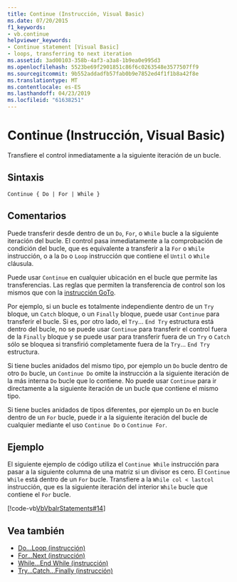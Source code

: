 ```yaml
---
title: Continue (Instrucción, Visual Basic)
ms.date: 07/20/2015
f1_keywords:
- vb.continue
helpviewer_keywords:
- Continue statement [Visual Basic]
- loops, transferring to next iteration
ms.assetid: 3ad00103-358b-4af3-a3a8-1b9ea0e995d3
ms.openlocfilehash: 5523be69f2901851c86f6c0263548e3577507ff9
ms.sourcegitcommit: 9b552addadfb57fab0b9e7852ed4f1f1b8a42f8e
ms.translationtype: MT
ms.contentlocale: es-ES
ms.lasthandoff: 04/23/2019
ms.locfileid: "61638251"
---
```

# <a name="continue-statement-visual-basic"></a>Continue (Instrucción, Visual Basic)
Transfiere el control inmediatamente a la siguiente iteración de un bucle.  
  
## <a name="syntax"></a>Sintaxis  
  
```  
Continue { Do | For | While }  
```  
  
## <a name="remarks"></a>Comentarios  
 Puede transferir desde dentro de un `Do`, `For`, o `While` bucle a la siguiente iteración del bucle. El control pasa inmediatamente a la comprobación de condición del bucle, que es equivalente a transferir a la `For` o `While` instrucción, o a la `Do` o `Loop` instrucción que contiene el `Until` o `While` cláusula.  
  
 Puede usar `Continue` en cualquier ubicación en el bucle que permite las transferencias. Las reglas que permiten la transferencia de control son los mismos que con la [instrucción GoTo](../../../visual-basic/language-reference/statements/goto-statement.md).  
  
 Por ejemplo, si un bucle es totalmente independiente dentro de un `Try` bloque, un `Catch` bloque, o un `Finally` bloque, puede usar `Continue` para transferir el bucle. Si es, por otro lado, el `Try`... `End Try` estructura está dentro del bucle, no se puede usar `Continue` para transferir el control fuera de la `Finally` bloque y se puede usar para transferir fuera de un `Try` o `Catch` sólo se bloquea si transfirió completamente fuera de la `Try`... `End Try` estructura.  
  
 Si tiene bucles anidados del mismo tipo, por ejemplo un `Do` bucle dentro de otro `Do` bucle, un `Continue Do` omite la instrucción a la siguiente iteración de la más interna `Do` bucle que lo contiene. No puede usar `Continue` para ir directamente a la siguiente iteración de un bucle que contiene el mismo tipo.  
  
 Si tiene bucles anidados de tipos diferentes, por ejemplo un `Do` en bucle dentro de un `For` bucle, puede ir a la siguiente iteración del bucle de cualquier mediante el uso `Continue Do` o `Continue For`.  
  
## <a name="example"></a>Ejemplo  
 El siguiente ejemplo de código utiliza el `Continue While` instrucción para pasar a la siguiente columna de una matriz si un divisor es cero. El `Continue While` está dentro de un `For` bucle. Transfiere a la `While col < lastcol` instrucción, que es la siguiente iteración del interior `While` bucle que contiene el `For` bucle.  
  
 [!code-vb[VbVbalrStatements#14](~/samples/snippets/visualbasic/VS_Snippets_VBCSharp/VbVbalrStatements/VB/Class1.vb#14)]  
  
## <a name="see-also"></a>Vea también

- [Do...Loop (instrucción)](../../../visual-basic/language-reference/statements/do-loop-statement.md)
- [For...Next (instrucción)](../../../visual-basic/language-reference/statements/for-next-statement.md)
- [While...End While (instrucción)](../../../visual-basic/language-reference/statements/while-end-while-statement.md)
- [Try...Catch...Finally (instrucción)](../../../visual-basic/language-reference/statements/try-catch-finally-statement.md)
